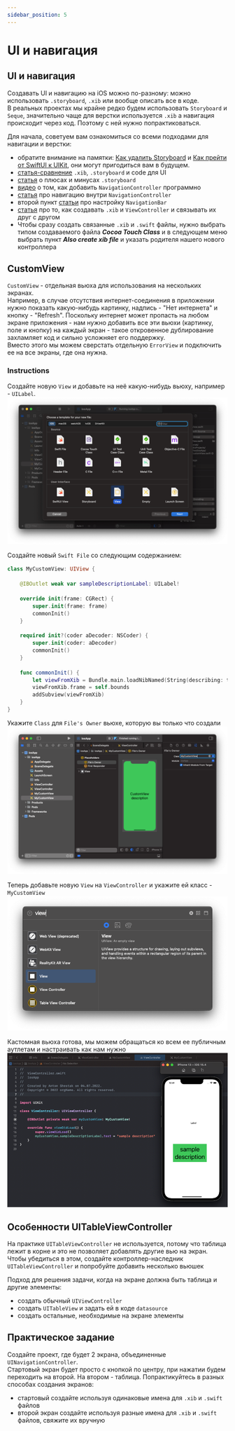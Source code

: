 ```yaml
---
sidebar_position: 5
---
```


# UI и навигация
## UI и навигация
Создавать UI и навигацию на iOS можно по-разному: можно использовать `.storyboard`, `.xib` или вообще описать все в коде.  
В реальных проектах мы крайне редко будем использовать `Storyboard` и `Seque`, значительно чаще для верстки используется `.xib` а навигация происходит через код. Поэтому с ней нужно попрактиковаться.  

Для начала, советуем вам ознакомиться со всеми подходами для навигации и верстки:
- обратите внимание на памятки: [Как удалить Storyboard](../memos/remove-storyboard) и [Как прейти от SwiftUI к UIKit](../memos/swiftui-to-uikit), они могут пригодиться вам в будущем.
- [статья-сравнение](https://putkovdimi.medium.com/%D0%BF%D0%BE%D0%B4%D1%85%D0%BE%D0%B4%D1%8B-%D0%BA-%D1%80%D0%B5%D0%B0%D0%BB%D0%B8%D0%B7%D0%B0%D1%86%D0%B8%D0%B8-ui-%D0%B2-swift-22de5f1662f4) `.xib`, `.storyboard` и code для UI
- [статья](https://habr.com/ru/company/mobileup/blog/456086/) о плюсах и минусах `.storyboard`
- [видео](https://www.youtube.com/watch?v=lRfCAYaGldg) о том, как добавить `NavigationController` программно
- [статья](https://medium.com/@felicity.johnson.mail/pushing-popping-dismissing-viewcontrollers-a30e98731df5) про навигацию внутри `NavigationController`
- второй пункт [статьи](https://levelup.gitconnected.com/uinavigation-controller-and-uinavigationbar-in-swift-ff3532fd58b6) про настройку `NavigationBar`
- [статья](https://imjhk03.github.io/posts/create-viewcontroller-from-xib/) про то, как создавать `.xib` и `ViewController` и связывать их друг с другом
- Чтобы сразу создать связанные `.xib` и `.swift` файлы, нужно выбрать типом создаваемого файла ***Cocoa Touch Class*** и в следующем меню выбрать пункт ***Also create xib file*** и указать родителя нашего нового контроллера

## CustomView
`CustomView` - отдельная вьюха для использования на нескольких экранах.  
Например, в случае отсутствия интернет-соединения в приложении нужно показать какую-нибудь картинку, надпись - "Нет интернета" и кнопку - "Refresh". Поскольку интернет может пропасть на любом экране приложения - нам нужно добавить все эти вьюхи (картинку, поле и кнопку) на каждый экран - такое откровенное дублирование захламляет код и сильно усложняет его поддержку.  
Вместо этого мы можем сверстать отдельную `ErrorView` и подключить ее на все экраны, где она нужна. 

### Instructions
Создайте новую `View` и добавьте на неё какую-нибудь вьюху, например - `UILabel`.
![img.png](media/create-view.png)

Создайте новый `Swift File` со следующим содержанием:
```swift
class MyCustomView: UIView {
    
    @IBOutlet weak var sampleDescriptionLabel: UILabel!
    
    override init(frame: CGRect) {
        super.init(frame: frame)
        commonInit()
    }
    
    required init?(coder aDecoder: NSCoder) {
        super.init(coder: aDecoder)
        commonInit()
    }
    
    func commonInit() {
        let viewFromXib = Bundle.main.loadNibNamed(String(describing: type(of: self)), owner: self, options: nil)!.first as! UIView
        viewFromXib.frame = self.bounds
        addSubview(viewFromXib)
    }
}
```
Укажите `Class` для `File's Owner` вьюхе, которую вы только что создали
![img.png](media/set-filesowner-class.png)

Теперь добавьте новую `View` на `ViewController` и укажите ей класс - `MyCustomView`
![img.png](media/add-view-to-controller.png)

Кастомная вьюха готова, мы можем обращаться ко всем ее публичным аутлетам и настраивать как нам нужно 
![img.png](media/use-custom-view.png)

## Особенности UITableViewController
На практике `UITableViewController` не используется, потому что таблица лежит в корне и это не позволяет добавлять другие вью на экран. Чтобы убедиться в этом, создайте контроллер-наследник `UITableViewController` и попробуйте добавить несколько вьюшек 

Подход для решения задачи, когда на экране должна быть таблица и другие элементы:
- создать обычный `UIViewController`
- создать `UITableView` и задать ей в коде `datasource`
- создать остальные, необходимые на экране элементы

## Практическое задание

Создайте проект, где будет 2 экрана, объединенные `UINavigationController`.  
Стартовый экран будет просто с кнопкой по центру, при нажатии будем переходить на второй. На втором - таблица.
Попрактикуйтесь в разных способах создания экранов:
- стартовый создайте используя одинаковые имена для `.xib` и `.swift` файлов 
- второй экран создайте используя разные имена для `.xib` и `.swift` файлов, свяжите их вручную
